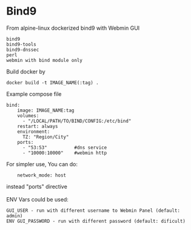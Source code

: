 # Bind9
From alpine-linux dockerized bind9 with Webmin GUI<br>
```
bind9
bind9-tools
bind9-dnssec
perl
webmin with bind module only

```
Build docker by
```
docker build -t IMAGE_NAME(:tag) .
```
Example compose file
```
bind:
    image: IMAGE_NAME:tag
    volumes:
      - "/LOCAL/PATH/TO/BIND/CONFIG:/etc/bind"
    restart: always
    environment:
      TZ: "Region/City"
    ports:
      - "53:53"          #dns service
      - "10000:10000"    #webmin http
```
For simpler use, You can do:
```
    network_mode: host
```
instead "ports" directive<br>
<br>
ENV Vars could be used:
```
GUI_USER - run with different username to Webmin Panel (default: admin)
ENV GUI_PASSWORD - run with different password (default: dificult)
```
